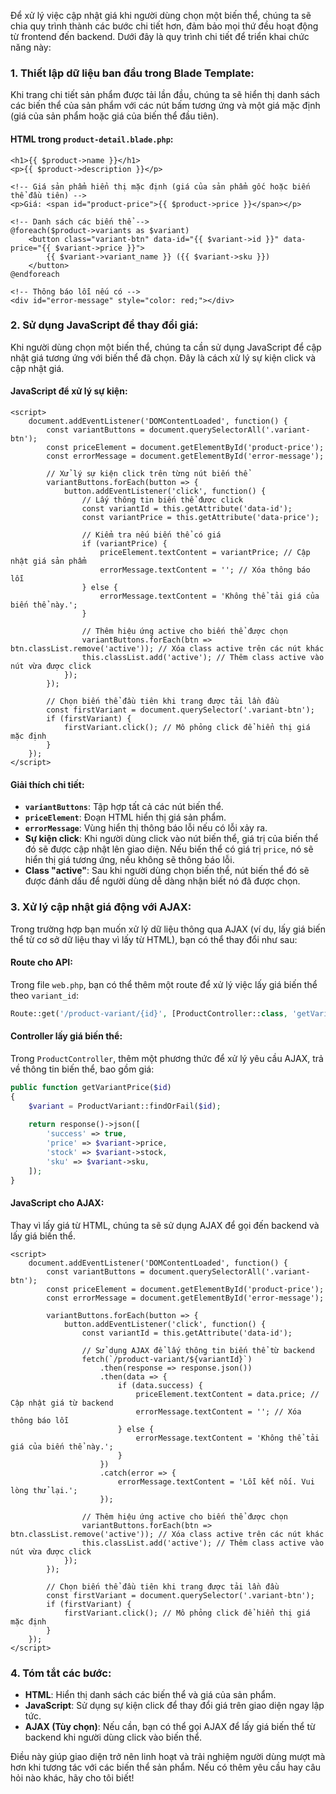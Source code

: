 Để xử lý việc cập nhật giá khi người dùng chọn một biến thể, chúng ta sẽ chia quy trình thành các bước chi tiết hơn, đảm bảo mọi thứ đều hoạt động từ frontend đến backend. Dưới đây là quy trình chi tiết để triển khai chức năng này:

### 1. **Thiết lập dữ liệu ban đầu trong Blade Template:**
Khi trang chi tiết sản phẩm được tải lần đầu, chúng ta sẽ hiển thị danh sách các biến thể của sản phẩm với các nút bấm tương ứng và một giá mặc định (giá của sản phẩm hoặc giá của biến thể đầu tiên).

#### HTML trong `product-detail.blade.php`:
```blade
<h1>{{ $product->name }}</h1>
<p>{{ $product->description }}</p>

<!-- Giá sản phẩm hiển thị mặc định (giá của sản phẩm gốc hoặc biến thể đầu tiên) -->
<p>Giá: <span id="product-price">{{ $product->price }}</span></p>

<!-- Danh sách các biến thể -->
@foreach($product->variants as $variant)
    <button class="variant-btn" data-id="{{ $variant->id }}" data-price="{{ $variant->price }}">
        {{ $variant->variant_name }} ({{ $variant->sku }})
    </button>
@endforeach

<!-- Thông báo lỗi nếu có -->
<div id="error-message" style="color: red;"></div>
```

### 2. **Sử dụng JavaScript để thay đổi giá:**
Khi người dùng chọn một biến thể, chúng ta cần sử dụng JavaScript để cập nhật giá tương ứng với biến thể đã chọn. Đây là cách xử lý sự kiện click và cập nhật giá.

#### JavaScript để xử lý sự kiện:
```blade
<script>
    document.addEventListener('DOMContentLoaded', function() {
        const variantButtons = document.querySelectorAll('.variant-btn');
        const priceElement = document.getElementById('product-price');
        const errorMessage = document.getElementById('error-message');

        // Xử lý sự kiện click trên từng nút biến thể
        variantButtons.forEach(button => {
            button.addEventListener('click', function() {
                // Lấy thông tin biến thể được click
                const variantId = this.getAttribute('data-id');
                const variantPrice = this.getAttribute('data-price');

                // Kiểm tra nếu biến thể có giá
                if (variantPrice) {
                    priceElement.textContent = variantPrice; // Cập nhật giá sản phẩm
                    errorMessage.textContent = ''; // Xóa thông báo lỗi
                } else {
                    errorMessage.textContent = 'Không thể tải giá của biến thể này.';
                }

                // Thêm hiệu ứng active cho biến thể được chọn
                variantButtons.forEach(btn => btn.classList.remove('active')); // Xóa class active trên các nút khác
                this.classList.add('active'); // Thêm class active vào nút vừa được click
            });
        });

        // Chọn biến thể đầu tiên khi trang được tải lần đầu
        const firstVariant = document.querySelector('.variant-btn');
        if (firstVariant) {
            firstVariant.click(); // Mô phỏng click để hiển thị giá mặc định
        }
    });
</script>
```

#### **Giải thích chi tiết:**
- **`variantButtons`**: Tập hợp tất cả các nút biến thể.
- **`priceElement`**: Đoạn HTML hiển thị giá sản phẩm.
- **`errorMessage`**: Vùng hiển thị thông báo lỗi nếu có lỗi xảy ra.
- **Sự kiện click**: Khi người dùng click vào nút biến thể, giá trị của biến thể đó sẽ được cập nhật lên giao diện. Nếu biến thể có giá trị `price`, nó sẽ hiển thị giá tương ứng, nếu không sẽ thông báo lỗi.
- **Class "active"**: Sau khi người dùng chọn biến thể, nút biến thể đó sẽ được đánh dấu để người dùng dễ dàng nhận biết nó đã được chọn.

### 3. **Xử lý cập nhật giá động với AJAX:**
Trong trường hợp bạn muốn xử lý dữ liệu thông qua AJAX (ví dụ, lấy giá biến thể từ cơ sở dữ liệu thay vì lấy từ HTML), bạn có thể thay đổi như sau:

#### Route cho API:
Trong file `web.php`, bạn có thể thêm một route để xử lý việc lấy giá biến thể theo `variant_id`:
```php
Route::get('/product-variant/{id}', [ProductController::class, 'getVariantPrice']);
```

#### Controller lấy giá biến thể:
Trong `ProductController`, thêm một phương thức để xử lý yêu cầu AJAX, trả về thông tin biến thể, bao gồm giá:
```php
public function getVariantPrice($id)
{
    $variant = ProductVariant::findOrFail($id);
    
    return response()->json([
        'success' => true,
        'price' => $variant->price,
        'stock' => $variant->stock,
        'sku' => $variant->sku,
    ]);
}
```

#### JavaScript cho AJAX:
Thay vì lấy giá từ HTML, chúng ta sẽ sử dụng AJAX để gọi đến backend và lấy giá biến thể.

```blade
<script>
    document.addEventListener('DOMContentLoaded', function() {
        const variantButtons = document.querySelectorAll('.variant-btn');
        const priceElement = document.getElementById('product-price');
        const errorMessage = document.getElementById('error-message');

        variantButtons.forEach(button => {
            button.addEventListener('click', function() {
                const variantId = this.getAttribute('data-id');

                // Sử dụng AJAX để lấy thông tin biến thể từ backend
                fetch(`/product-variant/${variantId}`)
                    .then(response => response.json())
                    .then(data => {
                        if (data.success) {
                            priceElement.textContent = data.price; // Cập nhật giá từ backend
                            errorMessage.textContent = ''; // Xóa thông báo lỗi
                        } else {
                            errorMessage.textContent = 'Không thể tải giá của biến thể này.';
                        }
                    })
                    .catch(error => {
                        errorMessage.textContent = 'Lỗi kết nối. Vui lòng thử lại.';
                    });

                // Thêm hiệu ứng active cho biến thể được chọn
                variantButtons.forEach(btn => btn.classList.remove('active')); // Xóa class active trên các nút khác
                this.classList.add('active'); // Thêm class active vào nút vừa được click
            });
        });

        // Chọn biến thể đầu tiên khi trang được tải lần đầu
        const firstVariant = document.querySelector('.variant-btn');
        if (firstVariant) {
            firstVariant.click(); // Mô phỏng click để hiển thị giá mặc định
        }
    });
</script>
```

### 4. **Tóm tắt các bước:**
- **HTML**: Hiển thị danh sách các biến thể và giá của sản phẩm.
- **JavaScript**: Sử dụng sự kiện click để thay đổi giá trên giao diện ngay lập tức.
- **AJAX (Tùy chọn)**: Nếu cần, bạn có thể gọi AJAX để lấy giá biến thể từ backend khi người dùng click vào biến thể.
  
Điều này giúp giao diện trở nên linh hoạt và trải nghiệm người dùng mượt mà hơn khi tương tác với các biến thể sản phẩm. Nếu có thêm yêu cầu hay câu hỏi nào khác, hãy cho tôi biết!
